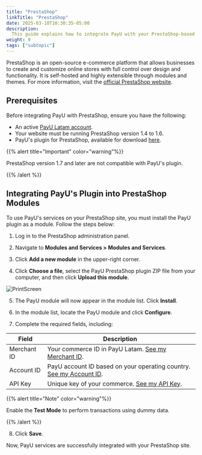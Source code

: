 ```yaml
---
title: "PrestaShop"
linkTitle: "PrestaShop"
date: 2025-03-10T10:30:35-05:00
description:
  This guide explains how to integrate PayU with your PrestaShop-based website. 
weight: 9
tags: ["subtopic"]
---
```


PrestaShop is an open-source e-commerce platform that allows businesses to create and customize online stores with full control over design and functionality. It is self-hosted and highly extensible through modules and themes. For more information, visit the <a href="https://prestashop.com" target="_blank">official PrestaShop website</a>.

## Prerequisites

Before integrating PayU with PrestaShop, ensure you have the following:

* An active <a href="https://developers.payulatam.com/latam/en/docs/getting-started/create-an-account.html" target="_blank">PayU Latam account</a>.
* Your website must be running PrestaShop version 1.4 to 1.6.
* PayU's plugin for PrestaShop, available for download <a href="https://developers.payulatam.com/latam/en/docs/tools/shopping-cart-plugins.html#plugin-files" target="_blank">here</a>.

{{% alert title="Important" color="warning"%}}

PrestaShop version 1.7 and later are not compatible with PayU's plugin.

{{% /alert %}}

## Integrating PayU's Plugin into PrestaShop Modules

To use PayU's services on your PrestaShop site, you must install the PayU plugin as a module. Follow the steps below:

1. Log in to the PrestaShop administration panel.

2. Navigate to **Modules and Services > Modules and Services**.

3. Click **Add a new module** in the upper-right corner.

4. Click **Choose a file**, select the PayU PrestaShop plugin ZIP file from your computer, and then click **Upload this module**.

![PrintScreen](/assets/prestashop/prestashop1.png)

5. The PayU module will now appear in the module list. Click **Install**.

6. In the module list, locate the PayU module and click **Configure**.

7. Complete the required fields, including:

| Field | Description |
|---|---|
| Merchant ID | Your commerce ID in PayU Latam. <a href="https://developers.payulatam.com/latam/en/payu-module-documentation/getting-started/understanding-the-payu-module/technical-configuration.html" target="_blank">See my Merchant ID</a>. |
| Account ID | PayU account ID based on your operating country. <a href="https://developers.payulatam.com/latam/en/payu-module-documentation/getting-started/understanding-the-payu-module/technical-configuration.html" target="_blank">See my Account ID</a>. |
| API Key | Unique key of your commerce. <a href="https://developers.payulatam.com/latam/en/docs/integrations.html#api-key-and-api-login" target="_blank">See my API Key</a>. |

{{% alert title="Note" color="warning"%}}

Enable the **Test Mode** to perform transactions using dummy data.

{{% /alert %}}

8. Click **Save**.

Now, PayU services are successfully integrated with your PrestaShop site.
